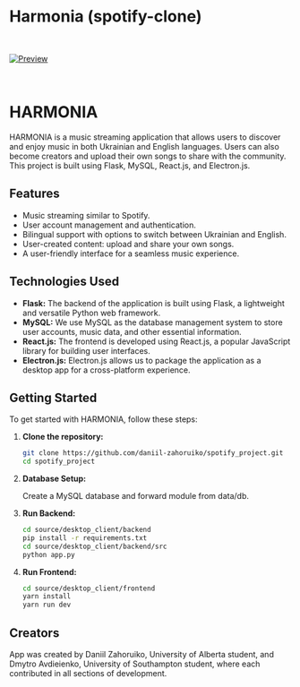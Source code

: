 # Harmonia (spotify-clone)

 <br>

[![Preview]][Link] 

<br>

[Preview]: https://img.shields.io/badge/Video%20Presentation-44489f?style=for-the-badge

[Link]: https://youtu.be/MMs05CKOG6c?si=EcmJFFYk01-dq8Zn 'Video Presentation.'

# HARMONIA

HARMONIA is a music streaming application that allows users to discover and enjoy music in both Ukrainian and English languages. Users can also become creators and upload their own songs to share with the community. This project is built using Flask, MySQL, React.js, and Electron.js.

## Features

- Music streaming similar to Spotify.
- User account management and authentication.
- Bilingual support with options to switch between Ukrainian and English.
- User-created content: upload and share your own songs.
- A user-friendly interface for a seamless music experience.

## Technologies Used

- **Flask:** The backend of the application is built using Flask, a lightweight and versatile Python web framework.
- **MySQL:** We use MySQL as the database management system to store user accounts, music data, and other essential information.
- **React.js:** The frontend is developed using React.js, a popular JavaScript library for building user interfaces.
- **Electron.js:** Electron.js allows us to package the application as a desktop app for a cross-platform experience.

## Getting Started

To get started with HARMONIA, follow these steps:

1. **Clone the repository:**

   ```bash
   git clone https://github.com/daniil-zahoruiko/spotify_project.git
   cd spotify_project

2. **Database Setup:**

   Create a MySQL database and forward module from data/db.

3. **Run Backend:**

   ```bash
   cd source/desktop_client/backend
   pip install -r requirements.txt
   cd source/desktop_client/backend/src
   python app.py


4. **Run Frontend:**

   ```bash
   cd source/desktop_client/frontend
   yarn install
   yarn run dev

## Creators

App was created by Daniil Zahoruiko, University of Alberta student, and Dmytro Avdieienko, University of Southampton student, where each contributed in all sections of development.
